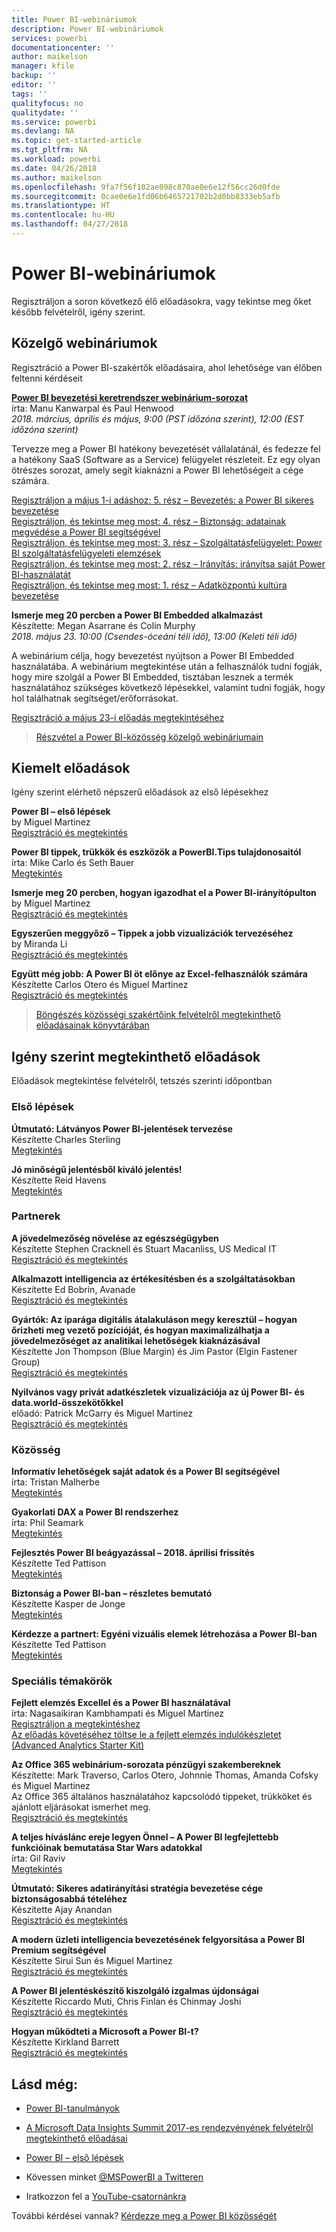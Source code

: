 ```yaml
---
title: Power BI-webináriumok
description: Power BI-webináriumok
services: powerbi
documentationcenter: ''
author: maikelson
manager: kfile
backup: ''
editor: ''
tags: ''
qualityfocus: no
qualitydate: ''
ms.service: powerbi
ms.devlang: NA
ms.topic: get-started-article
ms.tgt_pltfrm: NA
ms.workload: powerbi
ms.date: 04/26/2018
ms.author: maikelson
ms.openlocfilehash: 9fa7f56f102ae098c870ae0e6e12f56cc26d0fde
ms.sourcegitcommit: 0cae0e6e1fd06b6465721702b2d0bb8333eb5afb
ms.translationtype: HT
ms.contentlocale: hu-HU
ms.lasthandoff: 04/27/2018
---
```

# <a name="power-bi-webinars"></a>Power BI-webináriumok

Regisztráljon a soron következő élő előadásokra, vagy tekintse meg őket később felvételről, igény szerint.

## <a name="upcoming-webinars"></a>Közelgő webináriumok

Regisztráció a Power BI-szakértők előadásaira, ahol lehetősége van élőben feltenni kérdéseit

**[Power BI bevezetési keretrendszer webinárium-sorozat](https://info.microsoft.com/ww-landing-powerbi-adoption-framework-series.html?Is=Website)**
<br>írta: Manu Kanwarpal és Paul Henwood
<br>*2018. március, április és május, 9:00 (PST időzóna szerint), 12:00 (EST időzóna szerint)*

Tervezze meg a Power BI hatékony bevezetését vállalatánál, és fedezze fel a hatékony SaaS (Software as a Service) felügyelet részleteit. Ez egy olyan ötrészes sorozat, amely segít kiaknázni a Power BI lehetőségeit a cége számára.

[Regisztráljon a május 1-i adáshoz: 5. rész – Bevezetés: a Power BI sikeres bevezetése](https://info.microsoft.com/ww-landing-powerbi-adoption-part5-rollout.html?Is=Website)
<br>[Regisztráljon, és tekintse meg most: 4. rész – Biztonság: adatainak megvédése a Power BI segítségével](https://info.microsoft.com/ww-landing-pbi-adoption-framework-part4.html?Is=Website)
<br>[Regisztráljon, és tekintse meg most: 3. rész – Szolgáltatásfelügyelet: Power BI szolgáltatásfelügyeleti elemzések](https://info.microsoft.com/ww-landing-pbi-adoption-framework-part3.html?Is=Website)
<br>[Regisztráljon, és tekintse meg most: 2. rész – Irányítás: irányítsa saját Power BI-használatát](https://info.microsoft.com/ww-ondemand-powerbi-governance.html?Is=Website)
<br>[Regisztráljon, és tekintse meg most: 1. rész – Adatközpontú kultúra bevezetése](https://info.microsoft.com/ww-landing-powerbi-adoption-ondemand.html?Is=Website)

**Ismerje meg 20 percben a Power BI Embedded alkalmazást**
<br>Készítette: Megan Asarrane és Colin Murphy
<br>*2018. május 23. 10:00 (Csendes-óceáni téli idő), 13:00 (Keleti téli idő)*

A webinárium célja, hogy bevezetést nyújtson a Power BI Embedded használatába. A webinárium megtekintése után a felhasználók tudni fogják, hogy mire szolgál a Power BI Embedded, tisztában lesznek a termék használatához szükséges következő lépésekkel, valamint tudni fogják, hogy hol találhatnak segítséget/erőforrásokat.

[Regisztráció a május 23-i előadás megtekintéséhez](https://info.microsoft.com/ww-landing-power-bi-embedded-in-20-min.html?Is=Website)

>[Részvétel a Power BI-közösség közelgő webináriumain](https://powerbi.microsoft.com/en-us/blog/tag/community-webinar?Is=Website)

## <a name="featured-webinars"></a>Kiemelt előadások

Igény szerint elérhető népszerű előadások az első lépésekhez

**Power BI – első lépések**
<br>by Miguel Martinez
<br>[Regisztráció és megtekintés](https://info.microsoft.com/getting-started-with-power-bi-ondemand.html?Is=Website)

**Power BI tippek, trükkök és eszközök a PowerBI.Tips tulajdonosaitól**
<br>írta: Mike Carlo és Seth Bauer
<br>[Megtekintés](https://www.youtube.com/watch?v=fnj1_e3HXow)

**Ismerje meg 20 percben, hogyan igazodhat el a Power BI-irányítópulton**
<br>by Miguel Martinez
<br>[Regisztráció és megtekintés](https://info.microsoft.com/powerbi-dashboard-in-20-min.html?Is=Website)

**Egyszerűen meggyőző – Tippek a jobb vizualizációk tervezéséhez**
<br>by Miranda Li
<br>[Regisztráció és megtekintés](https://info.microsoft.com/ww-landing-powerbi-tips-for-better-visualization-design.html?Is=Website)

**Együtt még jobb: A Power BI öt előnye az Excel-felhasználók számára**
<br>Készítette Carlos Otero és Miguel Martinez
<br>[Regisztráció és megtekintés](https://info.microsoft.com/excel-powerbi-better-together.html?Is=Website)

>[Böngészés közösségi szakértőink felvételről megtekinthető előadásainak könyvtárában](https://community.powerbi.com/t5/Webinars-and-Video-Gallery/bd-p/VideoTipsTricks?filter=webinars&featured=yes&Is=Website)

## <a name="on-demand-webinars"></a>Igény szerint megtekinthető előadások

Előadások megtekintése felvételről, tetszés szerinti időpontban

### <a name="getting-started"></a>Első lépések

**Útmutató: Látványos Power BI-jelentések tervezése**
<br>Készítette Charles Sterling
<br>[Megtekintés](https://community.powerbi.com/t5/Webinars-and-Video-Gallery/5-3-17-Webinar-How-to-Design-Visually-Stunning-Power-BI-Reports/m-p/168204?Is=Website)

**Jó minőségű jelentésből kiváló jelentés!**
<br>Készítette Reid Havens
<br>[Megtekintés](https://community.powerbi.com/t5/Webinars-and-Video-Gallery/Power-BI-Transforming-A-Report-From-Good-to-GREAT/m-p/315119?Is=Website)

### <a name="partners"></a>Partnerek ###

**A jövedelmezőség növelése az egészségügyben**
<br>Készítette Stephen Cracknell és Stuart Macanliss, US Medical IT
<br>[Regisztráció és megtekintés](https://info.microsoft.com/improving-profitability-in-healthcare.html?Is=Website)

**Alkalmazott intelligencia az értékesítésben és a szolgáltatásokban**
<br>Készítette Ed Bobrin, Avanade
<br>[Regisztráció és megtekintés](https://info.microsoft.com/applied-intelligence-for-sales-service.html?Is=Website)

**Gyártók: Az iparága digitális átalakuláson megy keresztül – hogyan őrizheti meg vezető pozícióját, és hogyan maximalizálhatja a jövedelmezőséget az analitikai lehetőségek kiaknázásával**
<br>Készítette Jon Thompson (Blue Margin) és Jim Pastor (Elgin Fastener Group)
<br>[Regisztráció és megtekintés](https://info.microsoft.com/digital-transformation-in-manufacturing.html?Is=Website)

**Nyilvános vagy privát adatkészletek vizualizációja az új Power BI- és data.world-összekötőkkel**
<br>előadó: Patrick McGarry és Miguel Martinez
<br>[Regisztráció és megtekintés](https://info.microsoft.com/data-world-connector-powerbi.html?Is=Website)

### <a name="community"></a>Közösség ###

**Informatív lehetőségek saját adatok és a Power BI segítségével**
<br>írta: Tristan Malherbe
<br>[Megtekintés](https://www.youtube.com/watch?v=egk0suekwHo)

**Gyakorlati DAX a Power BI rendszerhez**
<br>írta: Phil Seamark
<br>[Megtekintés](https://www.youtube.com/watch?v=1fGfqzS37qs)

**Fejlesztés Power BI beágyazással – 2018. áprilisi frissítés**
<br>Készítette Ted Pattison
<br>[Megtekintés](https://www.youtube.com/watch?v=swnGlrRy588)

**Biztonság a Power BI-ban – részletes bemutató**
<br>Készítette Kasper de Jonge
<br>[Megtekintés](https://community.powerbi.com/t5/Webinars-and-Video-Gallery/5-23-2017-Power-BI-security-deep-dive-by-Kasper-de-Jonge/m-p/161476?Is=Website)

**Kérdezze a partnert: Egyéni vizuális elemek létrehozása a Power BI-ban**
<br>Készítette Ted Pattison
<br>[Megtekintés](https://community.powerbi.com/t5/Webinars-and-Video-Gallery/Ask-a-Partner-Developing-Custom-Visuals-for-Power-BI/m-p/150368?Is=Website)

### <a name="advanced-topics"></a>Speciális témakörök ###

**Fejlett elemzés Excellel és a Power BI használatával**
<br>írta: Nagasaikiran Kambhampati és Miguel Martinez
<br>[Regisztráljon a megtekintéshez](https://info.microsoft.com/ww-landing-advanced-analytics-excel-powerbi.html?Is=Website)
<br>[Az előadás követéséhez töltse le a fejlett elemzés indulókészletet (Advanced Analytics Starter Kit)](https://aka.ms/pbiaawebinar)

**Az Office 365 webinárium-sorozata pénzügyi szakembereknek**
<br>Készítette: Mark Traverso, Carlos Otero, Johnnie Thomas, Amanda Cofsky és Miguel Martinez
<br>Az Office 365 általános használatához kapcsolódó tippeket, trükköket és ajánlott eljárásokat ismerhet meg.
<br>[Regisztráció és megtekintés](https://aka.ms/Office365FinanceProsPBI)

**A teljes híváslánc ereje legyen Önnel – A Power BI legfejlettebb funkcióinak bemutatása Star Wars adatokkal**
<br>írta: Gil Raviv
<br>[Megtekintés](https://www.youtube.com/watch?v=r0Qk5V8dvgg)

**Útmutató: Sikeres adatirányítási stratégia bevezetése cége biztonságosabbá tételéhez**
<br>Készítette Ajay Anandan
<br>[Regisztráció és megtekintés](https://info.microsoft.com/powerbi-data-governance-strategy-ondemand.html?Is=Website)

**A modern üzleti intelligencia bevezetésének felgyorsítása a Power BI Premium segítségével**
<br>Készítette Sirui Sun és Miguel Martinez
<br>[Regisztráció és megtekintés](https://info.microsoft.com/powerbi-premium-webinar-ondemand.html?Is=Website)

**A Power BI jelentéskészítő kiszolgáló izgalmas újdonságai**
<br>Készítette Riccardo Muti, Chris Finlan és Chinmay Joshi
<br>[Regisztráció és megtekintés](https://info.microsoft.com/whats-new-powerbi-report-server.html?Is=Website)

**Hogyan működteti a Microsoft a Power BI-t?**
<br>Készítette Kirkland Barrett
<br>[Regisztráció és megtekintés](https://info.microsoft.com/US-PowerBI-WBNR-FY17-11Nov-29-BIATMIcrosoft274828_01Registration-ForminBody.html?Is=Website)

## <a name="see-also"></a>Lásd még:

- [Power BI-tanulmányok](whitepapers.md)

- [A Microsoft Data Insights Summit 2017-es rendezvényének felvételről megtekinthető előadásai](https://community.powerbi.com/t5/Data-Insights-Summit-2017-On/bd-p/DataInsightsSummit2017OnDemand?Is=Website)

- [Power BI – első lépések](service-get-started.md)

- Kövessen minket [@MSPowerBI a Twitteren](https://twitter.com/mspowerbi)

- Iratkozzon fel a [YouTube-csatornánkra](https://www.youtube.com/mspowerbi)

További kérdései vannak? [Kérdezze meg a Power BI közösségét](https://community.powerbi.com/)
